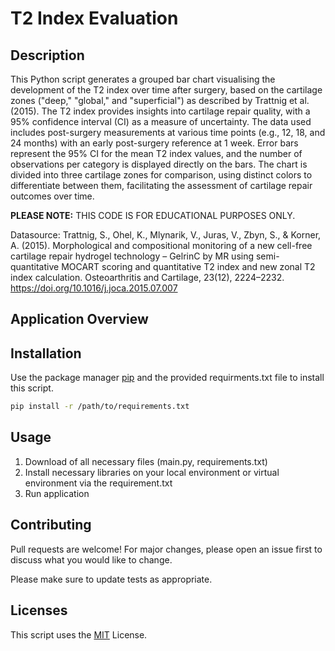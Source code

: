# T2 Index Evaluation
## Description

This Python script generates a grouped bar chart visualising the development of the T2 index over time after surgery, based on the cartilage zones ("deep," "global," and "superficial") as described by Trattnig et al. (2015). The T2 index provides insights into cartilage repair quality, with a 95% confidence interval (CI) as a measure of uncertainty.
The data used includes post-surgery measurements at various time points (e.g., 12, 18, and 24 months) with an early post-surgery reference at 1 week. Error bars represent the 95% CI for the mean T2 index values, and the number of observations per category is displayed directly on the bars.
The chart is divided into three cartilage zones for comparison, using distinct colors to differentiate between them, facilitating the assessment of cartilage repair outcomes over time.

**PLEASE NOTE:** THIS CODE IS FOR EDUCATIONAL PURPOSES ONLY.

Datasource:
Trattnig, S., Ohel, K., Mlynarik, V., Juras, V., Zbyn, S., & Korner, A. (2015). Morphological and compositional monitoring of a new cell-free cartilage repair hydrogel technology – GelrinC by MR using semi-quantitative MOCART scoring and quantitative T2 index and new zonal T2 index calculation. Osteoarthritis and Cartilage, 23(12), 2224–2232. https://doi.org/10.1016/j.joca.2015.07.007

## Application Overview

## Installation

Use the package manager [pip](https://pip.pypa.io/en/stable/) and the provided requirments.txt file to install this script.

```bash
pip install -r /path/to/requirements.txt
`````

## Usage

1. Download of all necessary files (main.py, requirements.txt)
2. Install necessary libraries on your local environment or virtual environment via the requirement.txt
3. Run application

## Contributing

Pull requests are welcome! For major changes, please open an issue first
to discuss what you would like to change.

Please make sure to update tests as appropriate.

## Licenses
This script uses the [MIT](https://choosealicense.com/licenses/mit/) License.
